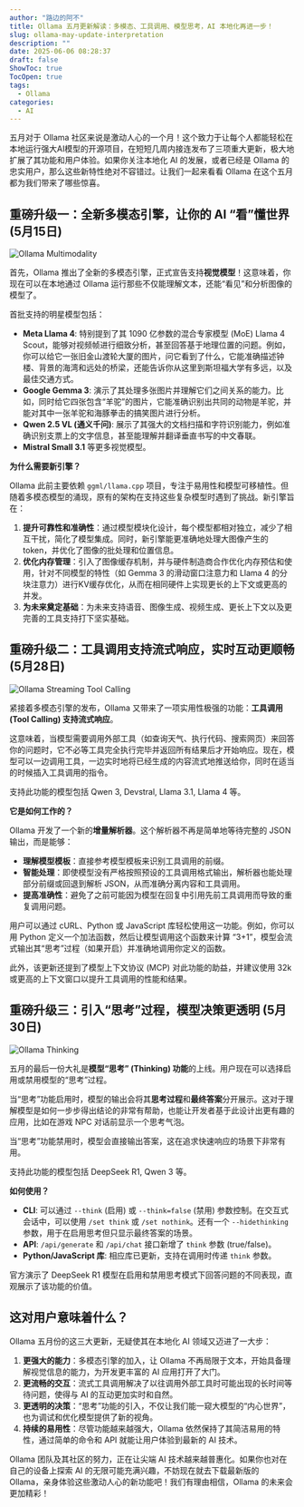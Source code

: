 ```yaml
---
author: "路边的阿不"
title: Ollama 五月更新解读：多模态、工具调用、模型思考，AI 本地化再进一步！
slug: ollama-may-update-interpretation
description: ""
date: 2025-06-06 08:28:37
draft: false
ShowToc: true
TocOpen: true
tags:
  - Ollama
categories:
  - AI
---
```


五月对于 Ollama 社区来说是激动人心的一个月！这个致力于让每个人都能轻松在本地运行强大AI模型的开源项目，在短短几周内接连发布了三项重大更新，极大地扩展了其功能和用户体验。如果你关注本地化 AI 的发展，或者已经是 Ollama 的忠实用户，那么这些新特性绝对不容错过。让我们一起来看看 Ollama 在这个五月都为我们带来了哪些惊喜。

## 重磅升级一：全新多模态引擎，让你的 AI “看”懂世界 (5月15日)

![Ollama Multimodality](https://ollama.com/public/blog/multimodal.png)

首先，Ollama 推出了全新的多模态引擎，正式宣告支持**视觉模型**！这意味着，你现在可以在本地通过 Ollama 运行那些不仅能理解文本，还能“看见”和分析图像的模型了。

首批支持的明星模型包括：

*   **Meta Llama 4**: 特别提到了其 1090 亿参数的混合专家模型 (MoE) Llama 4 Scout，能够对视频帧进行细致分析，甚至回答基于地理位置的问题。例如，你可以给它一张旧金山渡轮大厦的图片，问它看到了什么，它能准确描述钟楼、背景的海湾和远处的桥梁，还能告诉你从这里到斯坦福大学有多远，以及最佳交通方式。
*   **Google Gemma 3**: 演示了其处理多张图片并理解它们之间关系的能力。比如，同时给它四张包含“羊驼”的图片，它能准确识别出共同的动物是羊驼，并能对其中一张羊驼和海豚拳击的搞笑图片进行分析。
*   **Qwen 2.5 VL (通义千问)**: 展示了其强大的文档扫描和字符识别能力，例如准确识别支票上的文字信息，甚至能理解并翻译垂直书写的中文春联。
*   **Mistral Small 3.1** 等更多视觉模型。

**为什么需要新引擎？**

Ollama 此前主要依赖 `ggml/llama.cpp` 项目，专注于易用性和模型可移植性。但随着多模态模型的涌现，原有的架构在支持这些复杂模型时遇到了挑战。新引擎旨在：

1.  **提升可靠性和准确性**：通过模型模块化设计，每个模型都相对独立，减少了相互干扰，简化了模型集成。同时，新引擎能更准确地处理大图像产生的 token，并优化了图像的批处理和位置信息。
2.  **优化内存管理**：引入了图像缓存机制，并与硬件制造商合作优化内存预估和使用，针对不同模型的特性（如 Gemma 3 的滑动窗口注意力和 Llama 4 的分块注意力）进行KV缓存优化，从而在相同硬件上实现更长的上下文或更高的并发。
3.  **为未来奠定基础**：为未来支持语音、图像生成、视频生成、更长上下文以及更完善的工具支持打下坚实基础。

## 重磅升级二：工具调用支持流式响应，实时互动更顺畅 (5月28日)

![Ollama Streaming Tool Calling](https://ollama.com/public/blog/streaming-responses.png)

紧接着多模态引擎的发布，Ollama 又带来了一项实用性极强的功能：**工具调用 (Tool Calling) 支持流式响应**。

这意味着，当模型需要调用外部工具（如查询天气、执行代码、搜索网页）来回答你的问题时，它不必等工具完全执行完毕并返回所有结果后才开始响应。现在，模型可以一边调用工具，一边实时地将已经生成的内容流式地推送给你，同时在适当的时候插入工具调用的指令。

支持此功能的模型包括 Qwen 3, Devstral, Llama 3.1, Llama 4 等。

**它是如何工作的？**

Ollama 开发了一个新的**增量解析器**。这个解析器不再是简单地等待完整的 JSON 输出，而是能够：

*   **理解模型模板**：直接参考模型模板来识别工具调用的前缀。
*   **智能处理**：即使模型没有严格按照预设的工具调用格式输出，解析器也能处理部分前缀或回退到解析 JSON，从而准确分离内容和工具调用。
*   **提高准确性**：避免了之前可能因为模型在回复中引用先前工具调用而导致的重复调用问题。

用户可以通过 cURL、Python 或 JavaScript 库轻松使用这一功能。例如，你可以用 Python 定义一个加法函数，然后让模型调用这个函数来计算 “3+1”，模型会流式输出其“思考”过程（如果开启）并准确地调用你定义的函数。

此外，该更新还提到了模型上下文协议 (MCP) 对此功能的助益，并建议使用 32k 或更高的上下文窗口以提升工具调用的性能和结果。

## 重磅升级三：引入“思考”过程，模型决策更透明 (5月30日)

![Ollama Thinking](https://files.ollama.com/ollama_thinking.png)

五月的最后一份大礼是**模型“思考” (Thinking) 功能**的上线。用户现在可以选择启用或禁用模型的“思考”过程。

当“思考”功能启用时，模型的输出会将其**思考过程**和**最终答案**分开展示。这对于理解模型是如何一步步得出结论的非常有帮助，也能让开发者基于此设计出更有趣的应用，比如在游戏 NPC 对话前显示一个思考气泡。

当“思考”功能禁用时，模型会直接输出答案，这在追求快速响应的场景下非常有用。

支持此功能的模型包括 DeepSeek R1, Qwen 3 等。

**如何使用？**

*   **CLI**: 可以通过 `--think` (启用) 或 `--think=false` (禁用) 参数控制。在交互式会话中，可以使用 `/set think` 或 `/set nothink`。还有一个 `--hidethinking` 参数，用于在启用思考但只显示最终答案的场景。
*   **API**: `/api/generate` 和 `/api/chat` 接口新增了 `think` 参数 (true/false)。
*   **Python/JavaScript 库**: 相应库已更新，支持在调用时传递 `think` 参数。

官方演示了 DeepSeek R1 模型在启用和禁用思考模式下回答问题的不同表现，直观展示了该功能的价值。

## 这对用户意味着什么？

Ollama 五月份的这三大更新，无疑使其在本地化 AI 领域又迈进了一大步：

1.  **更强大的能力**：多模态引擎的加入，让 Ollama 不再局限于文本，开始具备理解视觉信息的能力，为开发更丰富的 AI 应用打开了大门。
2.  **更流畅的交互**：流式工具调用解决了以往调用外部工具时可能出现的长时间等待问题，使得与 AI 的互动更加实时和自然。
3.  **更透明的决策**：“思考”功能的引入，不仅让我们能一窥大模型的“内心世界”，也为调试和优化模型提供了新的视角。
4.  **持续的易用性**：尽管功能越来越强大，Ollama 依然保持了其简洁易用的特性，通过简单的命令和 API 就能让用户体验到最新的 AI 技术。

Ollama 团队及其社区的努力，正在让尖端 AI 技术越来越普惠化。如果你也对在自己的设备上探索 AI 的无限可能充满兴趣，不妨现在就去下载最新版的 Ollama，亲身体验这些激动人心的新功能吧！我们有理由相信，Ollama 的未来会更加精彩！